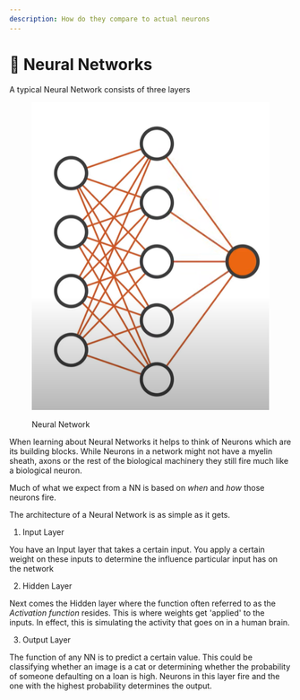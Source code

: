 ```yaml
---
description: How do they compare to actual neurons
---
```


# 🧠 Neural Networks

A typical Neural Network consists of three layers

<figure><img src="../../.gitbook/assets/image (1) (1).png" alt=""><figcaption><p>Neural Network</p></figcaption></figure>

When learning about Neural Networks it helps to think of Neurons which are its building blocks. While Neurons in a network might not have a myelin sheath, axons or the rest of the biological machinery they still fire much like a biological neuron.

Much of what we expect from a NN is based on _when_ and _how_ those neurons fire.

The architecture of a Neural Network is as simple as it gets.

1. &#x20;Input Layer

You have an Input layer that takes a certain input. You apply a certain weight on these inputs to determine the influence particular input has on the network

2. &#x20;Hidden Layer

Next comes the Hidden layer where the function often referred to as the _Activation function_ resides. This is where weights get 'applied' to the inputs. In effect, this is simulating the activity that goes on in a human brain.

3. &#x20;Output Layer

The function of any NN is to predict a certain value. This could be classifying whether an image is a cat or determining whether the probability of someone defaulting on a loan is high. Neurons in this layer fire and the one with the highest probability determines the output.


